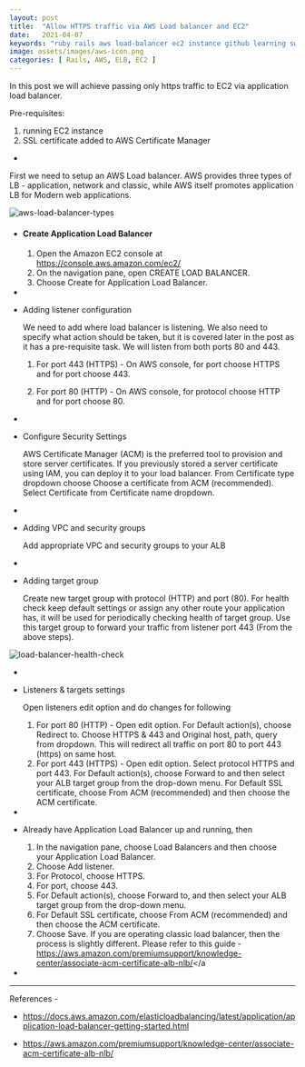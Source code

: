 ```yaml
---
layout: post
title:  "Allow HTTPS traffic via AWS Load balancer and EC2"
date:   2021-04-07
keywords: "ruby rails aws load-balancer ec2 instance github learning swapnil gourshete ruby on rails"
image: assets/images/aws-icon.png
categories: [ Rails, AWS, ELB, EC2 ]
---
```


In this post we will achieve passing only https traffic to EC2 via application load balancer.

Pre-requisites:

1. running EC2 instance
2. SSL certificate added to AWS Certificate Manager

-

First we need to setup an AWS Load balancer. AWS provides three types of LB - application, network and classic, while 
AWS itself promotes application LB for Modern web applications.

<img src="{{ '/assets/images/aws-lb-types.png' | prepend: site.baseurl }}" alt="aws-load-balancer-types">

- <h4>Create Application Load Balancer</h4>

  1. Open the Amazon EC2 console at <a href="https://console.aws.amazon.com/ec2/" target="_blank"> https://console.aws.amazon.com/ec2/ </a>
  2. On the navigation pane, open CREATE LOAD BALANCER.
  3. Choose Create for Application Load Balancer.

-

- Adding listener configuration

  We need to add where load balancer is listening. We also need to specify what action should be taken, but it is covered
  later in the post as it has a pre-requisite task. 
  We will listen from both ports 80 and 443.
  1. For port 443 (HTTPS) - On AWS console, for port choose HTTPS and for port choose 443. 
     
  2. For port 80 (HTTP) - On AWS console, for protocol choose HTTP and for port choose 80.
  
-

- Configure Security Settings 

  AWS Certificate Manager (ACM) is the preferred tool to provision and store server certificates. If you previously 
  stored a server certificate using IAM, you can deploy it to your load balancer.
  From Certificate type dropdown choose Choose a certificate from ACM (recommended). Select Certificate from Certificate 
  name dropdown.

-

- Adding VPC and security groups

  Add appropriate VPC and security groups to your ALB

-

- Adding target group

  Create new target group with protocol (HTTP) and port (80). For health check keep default settings or assign any other
  route your application has, it will be used for periodically checking health of target group. Use this target group to
  forward your traffic from listener port 443 (From the above steps).

<img src="{{ '/assets/images/lb-health-check.png' | prepend: site.baseurl }}" alt="load-balancer-health-check">

-
  
- Listeners & targets settings

  Open listeners edit option and do changes for following 
  1. For port 80 (HTTP) - Open edit option. For Default action(s), choose Redirect to. Choose HTTPS & 443 and Original host, path, query 
     from dropdown. This will redirect all traffic on port 80 to port 443 (https) on same host.
  2. For port 443 (HTTPS) - Open edit option. Select protocol HTTPS and port 443. For Default action(s), choose Forward 
     to and then select your ALB target group from the drop-down menu. For Default SSL certificate, choose From ACM
     (recommended) and then choose the ACM certificate.
  
-

- Already have Application Load Balancer up and running, then

  1. In the navigation pane, choose Load Balancers and then choose your Application Load Balancer.
  2. Choose Add listener.
  3. For Protocol, choose HTTPS.
  4. For port, choose 443.
  5. For Default action(s), choose Forward to, and then select your ALB target group from the drop-down menu.
  6. For Default SSL certificate, choose From ACM (recommended) and then choose the ACM certificate. 
  7. Choose Save.
  If you are operating classic load balancer, then the process is slightly different. Please refer to this guide -
     <a href="https://aws.amazon.com/premiumsupport/knowledge-center/associate-acm-certificate-alb-nlb/" target="_blank">https://aws.amazon.com/premiumsupport/knowledge-center/associate-acm-certificate-alb-nlb/</a

-

---

References -

- <a href="https://docs.aws.amazon.com/elasticloadbalancing/latest/application/application-load-balancer-getting-started.html" target='_blank'>https://docs.aws.amazon.com/elasticloadbalancing/latest/application/application-load-balancer-getting-started.html</a>

- <a href="https://aws.amazon.com/premiumsupport/knowledge-center/associate-acm-certificate-alb-nlb/" target="_blank">https://aws.amazon.com/premiumsupport/knowledge-center/associate-acm-certificate-alb-nlb/</a>
